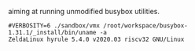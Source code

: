 aiming at running unmodified busybox utilities.

```
#VERBOSITY=6 ./sandbox/vmx /root/workspace/busybox-1.31.1/_install/bin/uname -a
ZeldaLinux hyrule 5.4.0 v2020.03 riscv32 GNU/Linux
```

